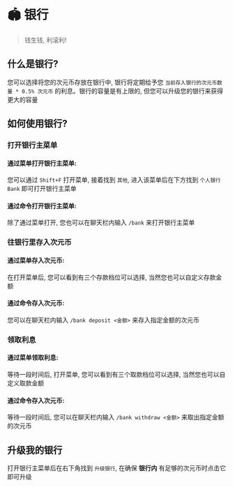 # 🏟 银行
> 钱生钱, 利滚利!

## 什么是银行?
您可以选择将您的次元币存放在银行中, 银行将定期给予您 `当前存入银行的次元币数量 * 0.5% 次元币` 的利息。银行的容量是有上限的, 但您可以升级您的银行来获得更大的容量

## 如何使用银行?

### 打开银行主菜单

#### 通过菜单打开银行主菜单: 
您可以通过 `Shift+F` 打开菜单, 接着找到 `其他`, 进入该菜单后在下方找到 `个人银行 Bank` 即可打开银行主菜单

#### 通过命令打开银行主菜单: 
除了通过菜单打开, 您也可以在聊天栏内输入 `/bank` 来打开银行主菜单

### 往银行里存入次元币

#### 通过菜单存入次元币:
在打开菜单后, 您可以看到有三个存款档位可以选择, 当然您也可以自定义存款金额

#### 通过命令存入次元币:
您可以在聊天栏内输入 `/bank deposit <金额>` 来存入指定金额的次元币

### 领取利息

#### 通过菜单领取利息:
等待一段时间后, 打开菜单, 您可以看到有三个取款档位可以选择, 当然您也可以自定义取款金额

#### 通过命令存入次元币:
等待一段时间后, 您可以在聊天栏内输入 `/bank withdraw <金额>` 来取出指定金额的次元币

## 升级我的银行
打开银行主菜单后在右下角找到 `升级银行`, 在确保 **银行内** 有足够的次元币时点击它即可升级
